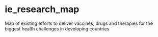 # ie_research_map
Map of existing efforts to deliver vaccines, drugs and therapies for the biggest health challenges in developing countries

